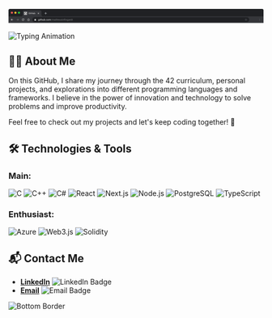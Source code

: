 ![Minha Imagem](https://raw.githubusercontent.com/matheusinfingardi/matheusinfingardi/main/border-top.png)


![Typing Animation](https://readme-typing-svg.herokuapp.com?font=Fira+Code&weight=500&size=22&pause=1000&color=6A8CAF&width=435&lines=Hello%2C+I'm+Matheus+Infingardi!;Welcome+to+my+GitHub+Profile!)

## 👨‍💻 About Me

On this GitHub, I share my journey through the 42 curriculum, personal projects, and explorations into different programming languages and frameworks. I believe in the power of innovation and technology to solve problems and improve productivity.

Feel free to check out my projects and let's keep coding together! 🚀

## 🛠️ Technologies & Tools

### Main:
![C](https://img.shields.io/badge/C-00599C?style=for-the-badge&logo=C&logoColor=white)
![C++](https://img.shields.io/badge/C++-00599C?style=for-the-badge&logo=C%2B%2B&logoColor=white)
![C#](https://img.shields.io/badge/C%23-239120?style=for-the-badge&logo=Csharp&logoColor=white)
![React](https://img.shields.io/badge/React-61DAFB?style=for-the-badge&logo=React&logoColor=black)
![Next.js](https://img.shields.io/badge/Next.js-000000?style=for-the-badge&logo=Next.js&logoColor=white)
![Node.js](https://img.shields.io/badge/Node.js-339933?style=for-the-badge&logo=Node.js&logoColor=white)
![PostgreSQL](https://img.shields.io/badge/PostgreSQL-336791?style=for-the-badge&logo=PostgreSQL&logoColor=white)
![TypeScript](https://img.shields.io/badge/TypeScript-007ACC?style=for-the-badge&logo=TypeScript&logoColor=white)

### Enthusiast:
![Azure](https://img.shields.io/badge/Azure-0089D6?style=for-the-badge&logo=Microsoft-Azure&logoColor=white)
![Web3.js](https://img.shields.io/badge/Web3.js-000000?style=for-the-badge&logo=Web3.js&logoColor=white)
![Solidity](https://img.shields.io/badge/Solidity-363636?style=for-the-badge&logo=Solidity&logoColor=white)

## 📬 Contact Me

- **[LinkedIn](https://www.linkedin.com/in/matheus-infingardi)** ![LinkedIn Badge](https://img.shields.io/badge/LinkedIn-0077B5?style=flat&logo=linkedin&logoColor=white)
- **[Email](mailto:matheus.infingardi@gmail.com)** ![Email Badge](https://img.shields.io/badge/Email-D14836?style=flat&logo=gmail&logoColor=white)





![Bottom Border](https://your-image-url.com/bottom-border.png)
